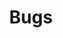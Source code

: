 ---
Numero: 411
title: Bugs
Autor: John Sladek
Co-autor: 
Ano-de-Publicacao: 1991
Titulo-original: Bugs
Tradutor: António Porto
Co-tradutor: 
Ano-de-edicao: 1989
alias: John-Sladek
Autor2-alias: 
Tradutor1-alias: Antonio-Porto
Tradutor2-alias: 
Titulo-link: 411-Bugs
Capa: 
pags: 217
Capa-link: 
---